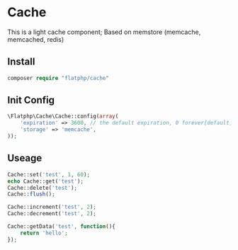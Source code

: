 # Cache
This is a light cache component;
Based on memstore (memcache, memcached, redis)


## Install
```php
composer require "flatphp/cache"
```



## Init Config

```PHP
\Flatphp\Cache\Cache::config(array(
    'expiration' => 3600, // the default expiration, 0 forever[default]
    'storage' => 'memcache',
));
```



## Useage
```PHP
Cache::set('test', 1, 60);
echo Cache::get('test');
Cache::delete('test');
Cache::flush();

Cache::increment('test', 2);
Cache::decrement('test', 2);

Cache::getData('test', function(){
    return 'hello';
});

```